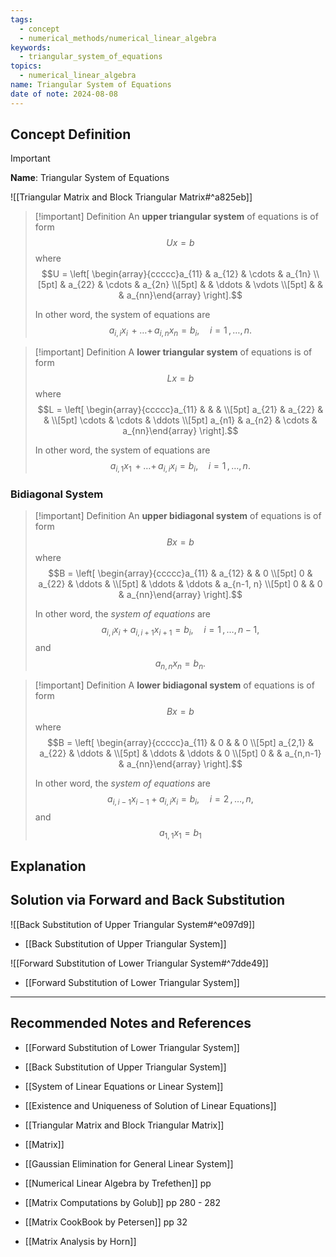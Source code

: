 ```yaml
---
tags:
  - concept
  - numerical_methods/numerical_linear_algebra
keywords:
  - triangular_system_of_equations
topics:
  - numerical_linear_algebra
name: Triangular System of Equations
date of note: 2024-08-08
---
```


## Concept Definition

>[!important]
>**Name**: Triangular System of Equations

![[Triangular Matrix and Block Triangular Matrix#^a825eb]]

>[!important] Definition
>An **upper triangular system** of equations is of form $$Ux = b$$ where $$U = \left[ \begin{array}{ccccc}a_{11} & a_{12} & \cdots & a_{1n} \\[5pt]  & a_{22} & \cdots & a_{2n} \\[5pt]  &  & \ddots & \vdots \\[5pt] &  &  & a_{nn}\end{array} \right].$$
>
>In other word, the system of equations are $$a_{i,i}x_{i}  \,{+}\ldots{+}\, a_{i,n}x_{n} = b_{i}, \quad i=1\,{,}\ldots{,}\,n.$$

>[!important] Definition
>A **lower triangular system** of equations is of form $$Lx = b$$ where $$L = \left[ \begin{array}{ccccc}a_{11} & &  &  \\[5pt] a_{21} & a_{22} &  &  \\[5pt] \cdots & \cdots & \ddots \\[5pt] a_{n1} & a_{n2} & \cdots & a_{nn}\end{array} \right].$$ 
>
>In other word, the system of equations are $$a_{i,1}x_{1}  \,{+}\ldots{+}\, a_{i,i}x_{i} = b_{i}, \quad i=1\,{,}\ldots{,}\,n.$$

### Bidiagonal System

>[!important] Definition
>An **upper bidiagonal system** of equations is of form $$Bx = b$$ where $$B = \left[ \begin{array}{ccccc}a_{11} & a_{12} &  &  0 \\[5pt] 0 & a_{22} & \ddots &   \\[5pt]   & \ddots & \ddots &  a_{n-1, n} \\[5pt] 0 &    & 0 & a_{nn}\end{array} \right].$$
>
>In other word, the *system of equations* are $$a_{i,i}x_{i}  + a_{i,i+1}x_{i+1} = b_{i}, \quad i=1\,{,}\ldots{,}\,n-1,$$  and $$a_{n,n}x_{n} = b_{n}.$$

>[!important] Definition
>A **lower bidiagonal system** of equations is of form $$Bx = b$$ where $$B = \left[ \begin{array}{ccccc}a_{11} & 0 &  &  0 \\[5pt] a_{2,1} & a_{22} & \ddots &   \\[5pt]   & \ddots & \ddots &  0 \\[5pt] 0 &    & a_{n,n-1} & a_{nn}\end{array} \right].$$
>
>In other word, the *system of equations* are $$a_{i,i-1}x_{i-1}  + a_{i,i}x_{i} = b_{i}, \quad i=2\,{,}\ldots{,}\,n,$$ and $$a_{1,1}x_{1} = b_{1}$$

## Explanation



## Solution via Forward and Back Substitution

![[Back Substitution of Upper Triangular System#^e097d9]]

- [[Back Substitution of Upper Triangular System]]

![[Forward Substitution of Lower Triangular System#^7dde49]]

- [[Forward Substitution of Lower Triangular System]]




-----------
##  Recommended Notes and References


- [[Forward Substitution of Lower Triangular System]]
- [[Back Substitution of Upper Triangular System]]
- [[System of Linear Equations or Linear System]]
- [[Existence and Uniqueness of Solution of Linear Equations]]


- [[Triangular Matrix and Block Triangular Matrix]]
- [[Matrix]]
- [[Gaussian Elimination for General Linear System]]


- [[Numerical Linear Algebra by Trefethen]] pp
- [[Matrix Computations by Golub]] pp 280 - 282
- [[Matrix CookBook by Petersen]] pp 32
- [[Matrix Analysis by Horn]]